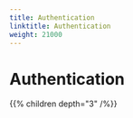 ```yaml
---
title: Authentication
linktitle: Authentication
weight: 21000
---
```


# Authentication
{{% children depth="3" /%}}